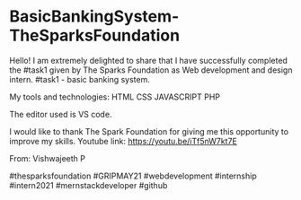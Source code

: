 # BasicBankingSystem-TheSparksFoundation

Hello!
I am extremely delighted to share that I have successfully completed the #task1 given by The Sparks Foundation as Web development and design intern. #task1 - basic banking system.

My tools and technologies:
HTML
CSS
JAVASCRIPT
PHP

The editor used is VS code.

I would like to thank The Spark Foundation for giving me this opportunity to improve my skills.
Youtube link: https://youtu.be/iTf5nW7kt7E

From:
Vishwajeeth P

#thesparksfoundation #GRIPMAY21 #webdevelopment #internship #intern2021 #mernstackdeveloper #github
